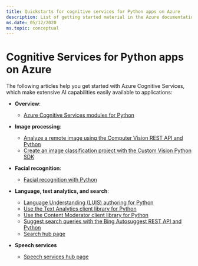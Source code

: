 ```yaml
---
title: Quickstarts for cognitive services for Python apps on Azure
description: List of getting started material in the Azure documentation for cognitive services for Python apps.
ms.date: 05/12/2020
ms.topic: conceptual
---
```


# Cognitive Services for Python apps on Azure

The following articles help you get started with Azure Cognitive Services, which make extensive AI capabilities easily available to applications:

- **Overview**:
  - [Azure Cognitive Services modules for Python](/python/api/overview/azure/cognitive-services?view=azure-python)

- **Image processing**:  
  - [Analyze a remote image using the Computer Vision REST API and Python](/azure/cognitive-services/Computer-vision/Quickstarts/python-analyze)
  - [Create an image classification project with the Custom Vision Python SDK](/azure/cognitive-services/custom-vision-service/python-tutorial)

- **Facial recognition**:  
  - [Facial recognition with Python](/azure/cognitive-services/face/quickstarts/python-sdk)

- **Language, text analytics, and search**:
  - [Language Understanding (LUIS) authoring for Python](/azure/cognitive-services/luis/sdk-authoring)
  - [Use the Text Analytics client library for Python](/azure/cognitive-services/text-analytics/quickstarts/text-analytics-sdk)
  - [Use the Content Moderator client library for Python](/azure/cognitive-services/content-moderator/python-sdk-quickstart)
  - [Suggest search queries with the Bing Autosuggest REST API and Python](/azure/cognitive-services/bing-autosuggest/quickstarts/python)
  - [Search hub page](/azure/cognitive-services/bing-web-search/index)

- **Speech services**
  - [Speech services hub page](/azure/cognitive-services/speech-service/index)
